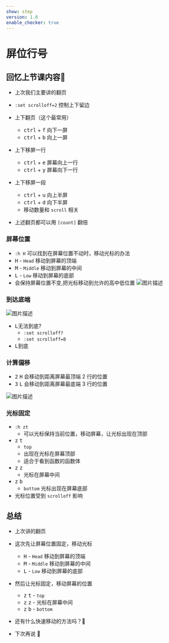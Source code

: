 ```yaml
---
show: step
version: 1.0
enable_checker: true
---
```


# 屏位行号

## 回忆上节课内容🤔

- 上次我们主要讲的翻页
- `:set scrolloff=2` 控制上下留边
- 上下翻页（这个最常用）
  - <kbd>ctrl</kbd> + <kbd>f</kbd> 向下一屏
  - <kbd>ctrl</kbd> + <kbd>b</kbd> 向上一屏

- 上下移屏一行
  - <kbd>ctrl</kbd> + <kbd>e</kbd> 屏幕向上一行
  - <kbd>ctrl</kbd> + <kbd>y</kbd> 屏幕向下一行

- 上下移屏一段
  - <kbd>ctrl</kbd> + <kbd>u</kbd> 向上半屏
  - <kbd>ctrl</kbd> + <kbd>d</kbd> 向下半屏
  - 移动数量和 `scroll` 相关
- 上述翻页都可以用 `[count]` 翻倍

### 屏幕位置

- `:h H` 可以找到在屏幕位置不动时，移动光标的办法
- <kbd>H</kbd> - `Head` 移动到屏幕的顶端
- <kbd>M</kbd> - `Middle` 移动到屏幕的中间
- <kbd>L</kbd> - `Low` 移动到屏幕的底部
- 会保持屏幕位置不变,把光标移动到允许的高中低位置
![图片描述](https://doc.shiyanlou.com/courses/uid1190679-20210705-1625459961509)

### 到达底端

![图片描述](https://doc.shiyanlou.com/courses/uid1190679-20201002-1601648769113)

- <kbd>L</kbd>无法到底?
	- `:set scrolloff?`
	- `:set scrolloff=0`
- <kbd>L</kbd>到底

### 计算偏移
- <kbd>2</kbd> <kbd>H</kbd> 会移动到距离屏幕最顶端 2 行的位置
- <kbd>3</kbd> <kbd>L</kbd> 会移动到距离屏幕最底端 3 行的位置

![图片描述](https://doc.shiyanlou.com/courses/uid1190679-20210705-1625460067940)

### 光标固定

- `:h zt` 
	- 可以光标保持当前位置，移动屏幕，让光标出现在顶部
- <kbd>z</kbd> <kbd>t</kbd> 
	- `top` 
	- 出现在光标在屏幕顶部
	- 适合于看到函数的函数体
- <kbd>z</kbd> <kbd>z</kbd> 
	- 光标在屏幕中间
- <kbd>z</kbd> <kbd>b</kbd> 
	- `bottom` 光标出现在屏幕底部
- 光标位置受到 `scrolloff` 影响

## 总结

- 上次讲的翻页
- 这次先让屏幕位置固定，移动光标
  - <kbd>H</kbd> - `Head` 移动到屏幕的顶端
  - <kbd>M</kbd> - `Middle` 移动到屏幕的中间
  - <kbd>L</kbd> - `Low` 移动到屏幕的底部

- 然后让光标固定，移动屏幕的位置
  - <kbd>z</kbd> <kbd>t</kbd> - `top` 
  - <kbd>z</kbd> <kbd>z</kbd> - 光标在屏幕中间
  - <kbd>z</kbd> <kbd>b</kbd> - `bottom`    
- 还有什么快速移动的方法吗？🤔
- 下次再说 👋







